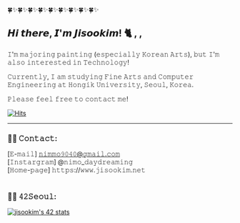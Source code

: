 🍀✨🍀✨🍀✨🍀✨🍀✨🍀✨🍀✨🍀✨🍀✨
## 𝙃𝙞 𝙩𝙝𝙚𝙧𝙚, 𝙄'𝙢 𝙅𝙞𝙨𝙤𝙤𝙠𝙞𝙢! 🐈‍ , ,


𝙸'𝚖 𝚖𝚊𝚓𝚘𝚛𝚒𝚗𝚐 𝚙𝚊𝚒𝚗𝚝𝚒𝚗𝚐 (𝚎𝚜𝚙𝚎𝚌𝚒𝚊𝚕𝚕𝚢 𝙺𝚘𝚛𝚎𝚊𝚗 𝙰𝚛𝚝𝚜), 
𝚋𝚞𝚝 𝙸'𝚖 𝚊𝚕𝚜𝚘 𝚒𝚗𝚝𝚎𝚛𝚎𝚜𝚝𝚎𝚍 𝚒𝚗 𝚃𝚎𝚌𝚑𝚗𝚘𝚕𝚘𝚐𝚢!

𝙲𝚞𝚛𝚛𝚎𝚗𝚝𝚕𝚢, 𝙸 𝚊𝚖 𝚜𝚝𝚞𝚍𝚢𝚒𝚗𝚐 𝙵𝚒𝚗𝚎 𝙰𝚛𝚝𝚜 𝚊𝚗𝚍 
𝙲𝚘𝚖𝚙𝚞𝚝𝚎𝚛 𝙴𝚗𝚐𝚒𝚗𝚎𝚎𝚛𝚒𝚗𝚐 𝚊𝚝 𝙷𝚘𝚗𝚐𝚒𝚔 𝚄𝚗𝚒𝚟𝚎𝚛𝚜𝚒𝚝𝚢, 𝚂𝚎𝚘𝚞𝚕, 𝙺𝚘𝚛𝚎𝚊.

𝙿𝚕𝚎𝚊𝚜𝚎 𝚏𝚎𝚎𝚕 𝚏𝚛𝚎𝚎 𝚝𝚘 𝚌𝚘𝚗𝚝𝚊𝚌𝚝 𝚖𝚎!

[![Hits](https://hits.seeyoufarm.com/api/count/incr/badge.svg?url=https%3A%2F%2Fgithub.com%2Fnimo-my&count_bg=%2380BCA6&title_bg=%23555555&icon=github.svg&icon_color=%23E7E7E7&title=hits&edge_flat=true)](https://hits.seeyoufarm.com)

------------------------------------------------------

### 💚✨ 𝙲𝚘𝚗𝚝𝚊𝚌𝚝:
[𝙴-𝚖𝚊𝚒𝚕] 𝚗𝚒𝚖𝚖𝚘𝟿𝟶𝟺𝟶@𝚐𝚖𝚊𝚒𝚕.𝚌𝚘𝚖
<br>
[𝙸𝚗𝚜𝚝𝚊𝚛𝚐𝚛𝚊𝚖] @𝚗𝚒𝚖𝚘_𝚍𝚊𝚢𝚍𝚛𝚎𝚊𝚖𝚒𝚗𝚐
<br>
[𝙷𝚘𝚖𝚎-𝚙𝚊𝚐𝚎] 𝚑𝚝𝚝𝚙𝚜://𝚠𝚠𝚠.𝚓𝚒𝚜𝚘𝚘𝚔𝚒𝚖.𝚗𝚎𝚝
<br>
<br>

### 💚✨ 𝟺𝟸𝚂𝚎𝚘𝚞𝚕:

[![jisookim's 42 stats](https://badge42.vercel.app/api/v2/cl3tta764005409mduyygp0cd/stats?cursusId=21&coalitionId=86)](https://github.com/JaeSeoKim/badge42)

<!--
**nimo-my/nimo-my** is a ✨ _special_ ✨ repository because its `README.md` (this file) appears on your GitHub profile.

Here are some ideas to get you started:

- 🔭 I’m currently working on ...
- 🌱 I’m currently learning ...
- 👯 I’m looking to collaborate on ...
- 🤔 I’m looking for help with ...
- 💬 Ask me about ...
- 📫 How to reach me: ...
- 😄 Pronouns: ...
- ⚡ Fun fact: ...
-->
